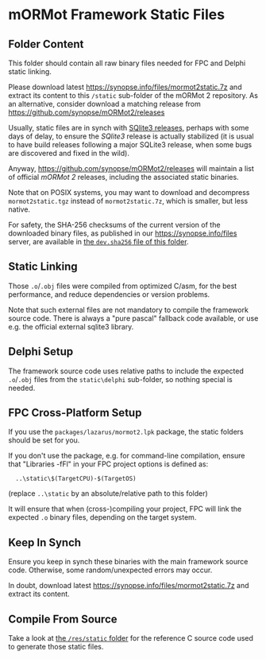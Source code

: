# mORMot Framework Static Files

## Folder Content

This folder should contain all raw binary files needed for FPC and Delphi static linking.

Please download latest https://synopse.info/files/mormot2static.7z and extract its content to this `/static` sub-folder of the mORMot 2 repository. As an alternative, consider download a matching release from https://github.com/synopse/mORMot2/releases

Usually, static files are in synch with [SQlite3 releases](https://www.sqlite.org/chronology.html), perhaps with some days of delay, to ensure the *SQlite3* release is actually stabilized (it is usual to have build releases following a major SQLite3 release, when some bugs are discovered and fixed in the wild).

Anyway, https://github.com/synopse/mORMot2/releases will maintain a list of official *mORMot 2* releases, including the associated static binaries.

Note that on POSIX systems, you may want to download and decompress `mormot2static.tgz` instead of `mormot2static.7z`, which is smaller, but less native.

For safety, the SHA-256 checksums of the current version of the downloaded binary files, as published in our https://synopse.info/files server, are available in [the `dev.sha256` file of this folder](dev.sha256).


## Static Linking

Those `.o`/`.obj` files were compiled from optimized C/asm, for the best performance, and reduce dependencies or version problems.

Note that such external files are not mandatory to compile the framework source code. There is always a "pure pascal" fallback code available, or use e.g. the official external sqlite3 library.

## Delphi Setup

The framework source code uses relative paths to include the expected `.o`/`.obj` files from the `static\delphi` sub-folder, so nothing special is needed.


## FPC Cross-Platform Setup

If you use the `packages/lazarus/mormot2.lpk` package, the static folders should be set for you.

If you don't use the package, e.g. for command-line compilation, ensure that "Libraries -fFl" in your FPC project options is defined as:

      ..\static\$(TargetCPU)-$(TargetOS)

(replace `..\static` by an absolute/relative path to this folder)

It will ensure that when (cross-)compiling your project, FPC will link the expected `.o` binary files, depending on the target system.

## Keep In Synch

Ensure you keep in synch these binaries with the main framework source code.
Otherwise, some random/unexpected errors may occur.

In doubt, download latest https://synopse.info/files/mormot2static.7z and extract its content.

## Compile From Source

Take a look at [the `/res/static` folder](../res/static) for the reference C source code used to generate those static files. 
